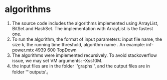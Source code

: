 # algorithms
1. The source code includes the algorithms implemented using ArrayList, BitSet and HashSet. The implementation with ArrayList is the fastest one.
2. To run the algorithm, the format of input parameters: input file name, the size k, the running time threshold, algorithm name . An example: inf-power.mtx 4939 600 TopDown
3. The algorithms were implemented recursively. To avoid stackoverflow issue, we may set VM arguments: -Xss10M. 
4. the input files are in the folder ''graphs'', and the output files are in folder '''outputs'。
